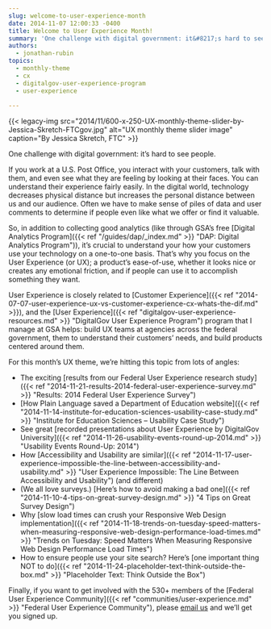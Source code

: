 ```yaml
---
slug: welcome-to-user-experience-month
date: 2014-11-07 12:00:33 -0400
title: Welcome to User Experience Month!
summary: 'One challenge with digital government: it&#8217;s hard to see people. If you work at a U.S. Post Office, you interact with your customers, talk with them, and even see what they are feeling by looking at their faces. You can understand their experience fairly easily. In the digital world, technology decreases physical distance but increases'
authors:
  - jonathan-rubin
topics:
  - monthly-theme
  - cx
  - digitalgov-user-experience-program
  - user-experience
  
---
```


{{< legacy-img src="2014/11/600-x-250-UX-monthly-theme-slider-by-Jessica-Skretch-FTCgov.jpg" alt="UX monthly theme slider image" caption="By Jessica Skretch, FTC" >}}

One challenge with digital government: it&#8217;s hard to see people.

If you work at a U.S. Post Office, you interact with your customers, talk with them, and even see what they are feeling by looking at their faces. You can understand their experience fairly easily. In the digital world, technology decreases physical distance but increases the personal distance between us and our audience. Often we have to make sense of piles of data and user comments to determine if people even like what we offer or find it valuable.

So, in addition to collecting good analytics (like through GSA’s free [Digital Analytics Program]({{< ref "/guides/dap/_index.md" >}} "DAP: Digital Analytics Program")), it&#8217;s crucial to understand your how your customers use your technology on a one-to-one basis. That’s why you focus on the User Experience (or UX); a product&#8217;s ease-of-use, whether it looks nice or creates any emotional friction, and if people can use it to accomplish something they want.

User Experience is closely related to [Customer Experience]({{< ref "2014-07-07-user-experience-ux-vs-customer-experience-cx-whats-the-dif.md" >}}), and the [User Experience]({{< ref "digitalgov-user-experience-resources.md" >}} "DigitalGov User Experience Program") program that I manage at GSA helps: build UX teams at agencies across the federal government, them to understand their customers&#8217; needs, and build products centered around them.

For this month&#8217;s UX theme, we&#8217;re hitting this topic from lots of angles:

* The exciting [results from our Federal User Experience research study]({{< ref "2014-11-21-results-2014-federal-user-experience-survey.md" >}} "Results: 2014 Federal User Experience Survey")
* [How Plain Language saved a Department of Education website]({{< ref "2014-11-14-institute-for-education-sciences-usability-case-study.md" >}} "Institute for Education Sciences – Usability Case Study")
* See great [recorded presentations about User Experience by DigitalGov University]({{< ref "2014-11-26-usability-events-round-up-2014.md" >}} "Usability Events Round-Up: 2014")
* How [Accessibility and Usability are similar]({{< ref "2014-11-17-user-experience-impossible-the-line-between-accessibility-and-usability.md" >}} "User Experience Impossible: The Line Between Accessibility and Usability") (and different)
* (We all love surveys.) [Here’s how to avoid making a bad one]({{< ref "2014-11-10-4-tips-on-great-survey-design.md" >}} "4 Tips on Great Survey Design")
* Why [slow load times can crush your Responsive Web Design implementation]({{< ref "2014-11-18-trends-on-tuesday-speed-matters-when-measuring-responsive-web-design-performance-load-times.md" >}} "Trends on Tuesday: Speed Matters When Measuring Responsive Web Design Performance Load Times")
* How to ensure people use your site search? Here’s [one important thing NOT to do]({{< ref "2014-11-24-placeholder-text-think-outside-the-box.md" >}} "Placeholder Text: Think Outside the Box")

Finally, if you want to get involved with the 530+ members of the [Federal User Experience Community]({{< ref "communities/user-experience.md" >}} "Federal User Experience Community"), please [email us](mailto:UXgov@gsa.gov) and we&#8217;ll get you signed up. 
